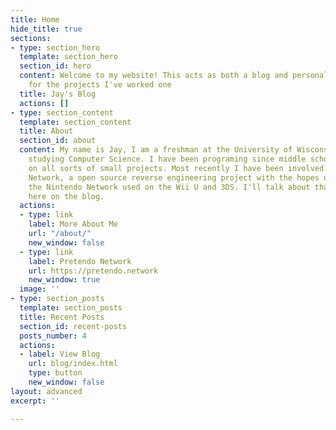 ```yaml
---
title: Home
hide_title: true
sections:
- type: section_hero
  template: section_hero
  section_id: hero
  content: Welcome to my website! This acts as both a blog and personal portfolio
    for the projects I've worked one
  title: Jay's Blog
  actions: []
- type: section_content
  template: section_content
  title: About
  section_id: about
  content: My name is Jay, I am a freshman at the University of Wisconsin Platteville
    studying Computer Science. I have been programing since middle school working
    on all sorts of small projects. Most recently I have been involved in the Pretendo
    Network, a open source reverse engineering project with the hopes of rebuilding
    the Nintendo Network used on the Wii U and 3DS. I'll talk about that and more
    here on the blog.
  actions:
  - type: link
    label: More About Me
    url: "/about/"
    new_window: false
  - type: link
    label: Pretendo Network
    url: https://pretendo.network
    new_window: true
  image: ''
- type: section_posts
  template: section_posts
  title: Recent Posts
  section_id: recent-posts
  posts_number: 4
  actions:
  - label: View Blog
    url: blog/index.html
    type: button
    new_window: false
layout: advanced
excerpt: ''

---
```

